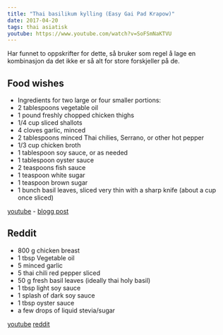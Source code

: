 ```yaml
---
title: "Thai basilikum kylling (Easy Gai Pad Krapow)"
date: 2017-04-20
tags: thai asiatisk
youtube: https://www.youtube.com/watch?v=SoFSmNaKTVU
---
```


Har funnet to oppskrifter for dette, så bruker som regel å lage en kombinasjon da det ikke er så alt for store forskjeller på de.

## Food wishes

- Ingredients for two large or four smaller portions:
- 2 tablespoons vegetable oil
- 1 pound freshly chopped chicken thighs
- 1/4 cup sliced shallots
- 4 cloves garlic, minced
- 2 tablespoons minced Thai chilies, Serrano, or other hot pepper
- 1/3 cup chicken broth
- 1 tablespoon soy sauce, or as needed
- 1 tablespoon oyster sauce
- 2 teaspoons fish sauce
- 1 teaspoon white sugar
- 1 teaspoon brown sugar
- 1 bunch basil leaves, sliced very thin with a sharp knife (about a cup once sliced)

[youtube](https://www.youtube.com/watch?v=SoFSmNaKTVU) - 
[blogg post](https://foodwishes.blogspot.no/2017/04/spicy-thai-basil-chicken-my-pad-krapow.html)

## Reddit

- 800 g chicken breast
- 1 tbsp Vegetable oil
- 5 minced garlic
- 5 thai chili red pepper sliced
- 50 g fresh basil leaves (ideally thai holy basil)
- 1 tbsp light soy sauce
- 1 splash of dark soy sauce
- 1 tbsp oyster sauce
- a few drops of liquid stevia/sugar

[youtube](https://youtu.be/7PJMq4c3HrY)
[reddit](https://www.reddit.com/r/MealPrepSunday/comments/4lb52c/my_current_favorite_mealprep_recipe_thai_basil/)

